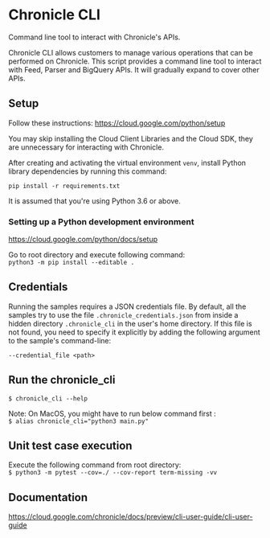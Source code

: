 # Chronicle CLI

Command line tool to interact with Chronicle's APIs.

Chronicle CLI allows customers to manage various operations that can be
performed on Chronicle. This script provides a command line tool to interact 
with Feed, Parser and BigQuery APIs. It will gradually expand to cover other APIs.

## Setup

Follow these instructions: https://cloud.google.com/python/setup

You may skip installing the Cloud Client Libraries and the Cloud SDK, they are
unnecessary for interacting with Chronicle.

After creating and activating the virtual environment `venv`, install Python
library dependencies by running this command:

```shell
pip install -r requirements.txt
```

It is assumed that you're using Python 3.6 or above.

### Setting up a Python development environment

https://cloud.google.com/python/docs/setup

Go to root directory and execute following command:\
```python3 -m pip install --editable .```

## Credentials

Running the samples requires a JSON credentials file. By default, all the
samples try to use the file `.chronicle_credentials.json` from inside a hidden
directory `.chronicle_cli` in the user's home directory. If this file is not 
found, you need to specify it explicitly by adding the following argument to the
sample's command-line:

```shell
--credential_file <path>
```

## Run the chronicle_cli

```$ chronicle_cli --help```

Note: On MacOS, you might have to run below command first :\
```$ alias chronicle_cli="python3 main.py"```

## Unit test case execution

Execute the following command from root directory:\
```$ python3 -m pytest --cov=./ --cov-report term-missing -vv```


## Documentation

https://cloud.google.com/chronicle/docs/preview/cli-user-guide/cli-user-guide
